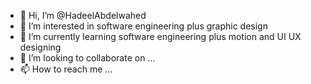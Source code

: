 - 👋 Hi, I’m @HadeelAbdelwahed
- 👀 I’m interested in software engineering plus graphic design 
- 🌱 I’m currently learning software engineering plus motion and UI UX designing 
- 💞️ I’m looking to collaborate on ...
- 📫 How to reach me ...

<!---
HadeelAbdelwahed/HadeelAbdelwahed is a ✨ special ✨ repository because its `README.md` (this file) appears on your GitHub profile.
You can click the Preview link to take a look at your changes.
--->
